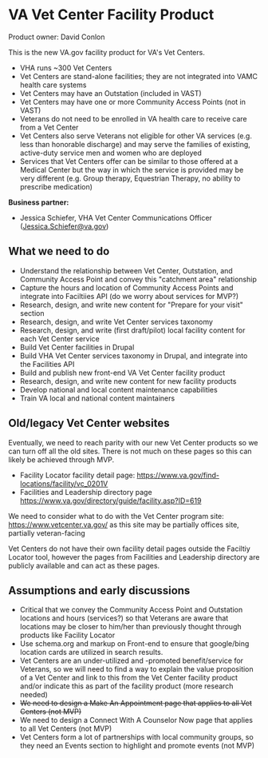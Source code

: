 # VA Vet Center Facility Product

Product owner: David Conlon

This is the new VA.gov facility product for VA's Vet Centers.

- VHA runs ~300 Vet Centers
- Vet Centers are stand-alone facilities; they are not integrated into VAMC health care systems
- Vet Centers may have an Outstation (included in VAST)
- Vet Centers may have one or more Community Access Points (not in VAST)
- Veterans do not need to be enrolled in VA health care to receive care from a Vet Center
- Vet Centers also serve Veterans not eligible for other VA services (e.g. less than honorable discharge) and may serve the families of existing, active-duty service men and women who are deployed
- Services that Vet Centers offer can be similar to those offered at a Medical Center but the way in which the service is provided may be very different (e.g. Group therapy, Equestrian Therapy, no ability to prescribe medication)

**Business partner:**

- Jessica Schiefer, VHA Vet Center Communications Officer (Jessica.Schiefer@va.gov)

## What we need to do

- Understand the relationship between Vet Center, Outstation, and Community Access Point and convey this "catchment area" relationship
- Capture the hours and location of Community Access Points and integrate into Faciltiies API (do we worry about services for MVP?)
- Research, design, and write new content for "Prepare for your visit" section
- Research, design, and write Vet Center services taxonomy
- Research, design, and write (first draft/pilot) local facility content for each Vet Center service
- Build Vet Center facilities in Drupal
- Build VHA Vet Center services taxonomy in Drupal, and integrate into the Facilities API
- Build and publish new front-end VA Vet Center facility product
- Research, design, and write new content for new facility products
- Develop national and local content maintenance capabilities
- Train VA local and national content maintainers

## Old/legacy Vet Center websites

Eventually, we need to reach parity with our new Vet Center products so we can turn off all the old sites. There is not much on these pages so this can likely be achieved through MVP.

- Facility Locator facility detail page: https://www.va.gov/find-locations/facility/vc_0201V
- Facilities and Leadership directory page https://www.va.gov/directory/guide/facility.asp?ID=619

We need to consider what to do with the Vet Center program site: https://www.vetcenter.va.gov/ as this site may be partially offices site, partially veteran-facing

Vet Centers do not have their own facility detail pages outside the Faciltiy Locator tool, however the pages from Facilities and Leadership directory are publicly available and can act as these pages.

## Assumptions and early discussions

- Critical that we convey the Community Access Point and Outstation locations and hours (services?) so that Veterans are aware that locations may be closer to him/her than previously thought through products like Facility Locator
- Use schema.org and markup on Front-end to ensure that google/bing location cards are utilized in search results.
- Vet Centers are an under-utilized and -promoted benefit/service for Veterans, so we will need to find a way to explain the value proposition of a Vet Center and link to this from the Vet Center facility product and/or indicate this as part of the facility product (more research needed)
- ~~We need to design a Make An Appointment page that applies to all Vet Centers (not MVP)~~
- We need to design a Connect With A Counselor Now page that applies to all Vet Centers (not MVP)
- Vet Centers form a lot of partnerships with local community groups, so they need an Events section to highlight and promote events (not MVP)
